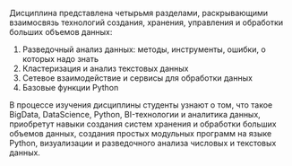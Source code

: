 Дисциплина представлена четырьмя разделами, раскрывающими взаимосвязь технологий создания, хранения, управления и обработки больших объемов данных:

  1. Разведочный анализ данных: методы, инструменты, ошибки, о которых надо знать
  2. Кластеризация и анализ текстовых данных
  3. Сетевое взаимодействие и сервисы для обработки данных
  4. Базовые функции Python

В процессе изучения дисциплины студенты узнают о том, что такое BigData, DataScience, Python, BI-технологии и аналитика данных, приобретут навыки создания систем хранения и обработки больших объемов данных, создания простых модульных программ на языке Python, визуализации и разведочного анализа числовых и текстовых данных.
